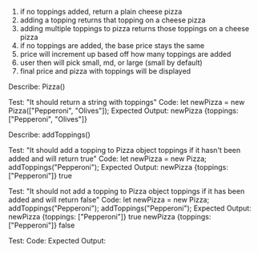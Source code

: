 1. if no toppings added, return a plain cheese pizza
2. adding a topping returns that topping on a cheese pizza
3. adding multiple toppings to pizza returns those toppings on a cheese pizza
4. if no toppings are added, the base price stays the same
5. price will increment up based off how many toppings are added
6. user then will pick small, md, or large (small by default)
7. final price and pizza with toppings will be displayed


Describe: Pizza()

Test: "It should return a string with toppings"
Code: let newPizza = new Pizza(["Pepperoni", "Olives"]);
Expected Output: newPizza {toppings: ["Pepperoni", "Olives"]}


Describe: addToppings()

Test: "It should add a topping to Pizza object toppings if it hasn't been added and will return true"
Code: let newPizza = new Pizza;
addToppings("Pepperoni");
Expected Output: newPizza {toppings: ["Pepperoni"]}
                  true


Test: "It should not add a topping to Pizza object toppings if it has been added and will return false"
Code: let newPizza = new Pizza;
addToppings("Pepperoni");
addToppings("Pepperoni");
Expected Output: newPizza {toppings: ["Pepperoni"]}
                  true
                  newPizza {toppings: ["Pepperoni"]}
                  false


Test:
Code:
Expected Output: